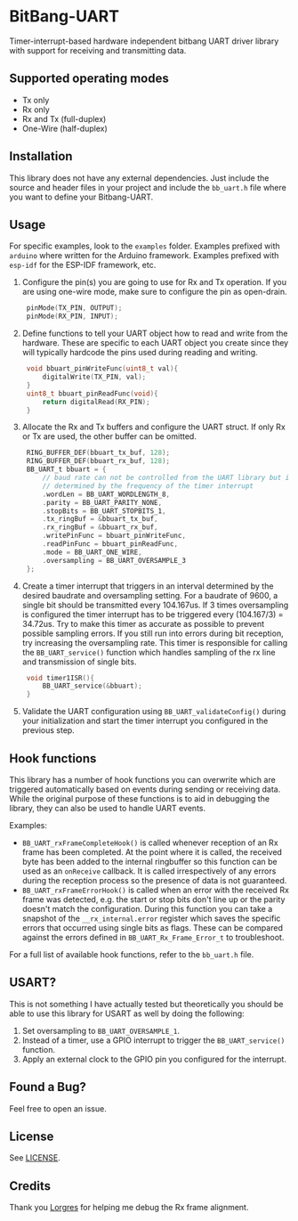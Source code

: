 # BitBang-UART
Timer-interrupt-based hardware independent bitbang UART driver library with
support for receiving and transmitting data.

## Supported operating modes
- Tx only
- Rx only
- Rx and Tx (full-duplex)
- One-Wire (half-duplex)

## Installation
This library does not have any external dependencies. Just include
the source and header files in your project and include the `bb_uart.h` file
where you want to define your Bitbang-UART.

## Usage
For specific examples, look to the `examples` folder. Examples prefixed with
`arduino` where written for the Arduino framework. Examples prefixed with
`esp-idf` for the ESP-IDF framework, etc.

1. Configure the pin(s) you are going to use for Rx and Tx operation.
   If you are using one-wire mode, make sure to configure the pin as
   open-drain.
   ```C
    pinMode(TX_PIN, OUTPUT);
    pinMode(RX_PIN, INPUT);
   ```
2. Define functions to tell your UART object how to read and write from the
   hardware. These are specific to each UART object you create since they will
   typically hardcode the pins used during reading and writing.
   ```C
    void bbuart_pinWriteFunc(uint8_t val){
        digitalWrite(TX_PIN, val);
    }
    uint8_t bbuart_pinReadFunc(void){
        return digitalRead(RX_PIN);
    }
   ```
3. Allocate the Rx and Tx buffers and configure the UART struct. If only Rx
   or Tx are used, the other buffer can be omitted.
   ```C
    RING_BUFFER_DEF(bbuart_tx_buf, 128);
    RING_BUFFER_DEF(bbuart_rx_buf, 128);
    BB_UART_t bbuart = {
        // baud rate can not be controlled from the UART library but is instead
        // determined by the frequency of the timer interrupt
        .wordLen = BB_UART_WORDLENGTH_8,
        .parity = BB_UART_PARITY_NONE,
        .stopBits = BB_UART_STOPBITS_1,
        .tx_ringBuf = &bbuart_tx_buf,
        .rx_ringBuf = &bbuart_rx_buf,
        .writePinFunc = bbuart_pinWriteFunc,
        .readPinFunc = bbuart_pinReadFunc,
        .mode = BB_UART_ONE_WIRE,
        .oversampling = BB_UART_OVERSAMPLE_3
    };
   ```
4. Create a timer interrupt that triggers in an interval determined
   by the desired baudrate and oversampling setting. For a baudrate of 9600,
   a single bit should be transmitted every 104.167us. If 3 times oversampling
   is configured the timer interrupt has to be triggered every
   (104.167/3) = 34.72us. Try to make this timer as accurate as possible to prevent
   possible sampling errors. If you still run into errors during bit reception,
   try increasing the oversampling rate.
   This timer is responsible for calling the `BB_UART_service()` function
   which handles sampling of the rx line and transmission of single bits.
   ```C
    void timer1ISR(){
        BB_UART_service(&bbuart);
    }
   ```
5. Validate the UART configuration using `BB_UART_validateConfig()` during your
   initialization and start the timer interrupt you configured in the previous
   step.

## Hook functions
This library has a number of hook functions you can overwrite which are triggered
automatically based on events during sending or receiving data.
While the original purpose of these functions is to aid in debugging the library,
they can also be used to handle UART events.

Examples:
- `BB_UART_rxFrameCompleteHook()` is called whenever reception of an Rx frame
  has been completed. At the point where it is called, the received byte has been
  added to the internal ringbuffer so this function can be used as an `onReceive`
  callback. It is called irrespectively of any errors during the reception process
  so the presence of data is not guaranteed.
- `BB_UART_rxFrameErrorHook()` is called when an error with the received Rx frame
  was detected, e.g. the start or stop bits don't line up or the parity doesn't
  match the configuration. During this function you can take a snapshot of the
  `__rx_internal.error` register which saves the specific errors that occurred
  using single bits as flags. These can be compared against the errors
  defined in `BB_UART_Rx_Frame_Error_t` to troubleshoot.

For a full list of available hook functions, refer to the `bb_uart.h` file.

## USART?
This is not something I have actually tested but theoretically you should be
able to use this library for USART as well by doing the following:
1. Set oversampling to `BB_UART_OVERSAMPLE_1`.
2. Instead of a timer, use a GPIO interrupt to trigger the `BB_UART_service()`
   function.
3. Apply an external clock to the GPIO pin you configured for the interrupt.

## Found a Bug?
Feel free to open an issue.

## License
See [LICENSE](LICENSE).

## Credits
Thank you [Lorgres](https://github.com/Lorgres) for helping me debug the
Rx frame alignment.